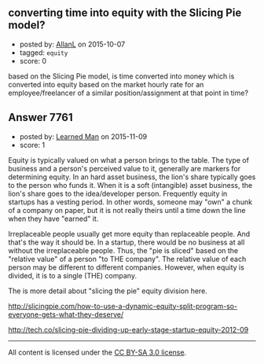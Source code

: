 ## converting time into equity with the Slicing Pie model?

- posted by: [AllanL](https://stackexchange.com/users/897576/allanl) on 2015-10-07
- tagged: `equity`
- score: 0

<p>based on the Slicing Pie model, is time converted into money which is converted into equity based on the market hourly rate for an employee/freelancer of a similar position/assignment at that point in time?</p>



## Answer 7761

- posted by: [Learned Man](https://stackexchange.com/users/7236940/learned-man) on 2015-11-09
- score: 1

<p>Equity is typically valued on what a person brings to the table. The type of business and a person's perceived value to it, generally are markers for determining equity. In an hard asset business, the lion's share typically goes to the person who funds it. When it is a soft (intangible) asset business, the lion's share goes to the idea/developer person. Frequently equity in startups  has a vesting period. In other words, someone may "own" a chunk of a company on paper, but it is not really theirs until a time down the line when they have "earned" it.  </p>

<p>Irreplaceable people usually get more equity than replaceable people. And that's the way it should be. In a startup, there would be no business at all without the irreplaceable people. Thus, the "pie is sliced" based on the "relative value" of a person "to THE company". The relative value of each person may be different to different companies. However, when equity is divided, it is to a single (THE) company.</p>

<p>The is more detail about "slicing the pie" equity division here.</p>

<p><a href="http://slicingpie.com/how-to-use-a-dynamic-equity-split-program-so-everyone-gets-what-they-deserve/" rel="nofollow">http://slicingpie.com/how-to-use-a-dynamic-equity-split-program-so-everyone-gets-what-they-deserve/</a></p>

<p><a href="http://tech.co/slicing-pie-dividing-up-early-stage-startup-equity-2012-09" rel="nofollow">http://tech.co/slicing-pie-dividing-up-early-stage-startup-equity-2012-09</a></p>




---

All content is licensed under the [CC BY-SA 3.0 license](https://creativecommons.org/licenses/by-sa/3.0/).
